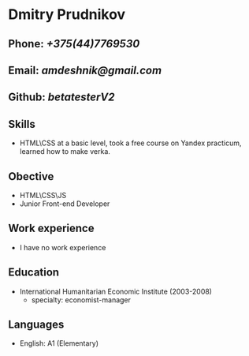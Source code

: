 # __Dmitry Prudnikov__ 
## Phone: _+375(44)7769530_ 
## Email: _amdeshnik@gmail.com_
## Github: _betatesterV2_

## __Skills__
* HTML\CSS at a basic level, took a free course on Yandex practicum, learned how to make verka.


## __Obective__
* HTML\CSS\JS  
* Junior Front-end Developer


## __Work experience__ 
* I have no work experience


## __Education__
* International Humanitarian Economic Institute (2003-2008)
    * specialty: economist-manager

    
## __Languages__
* English: A1 (Elementary)